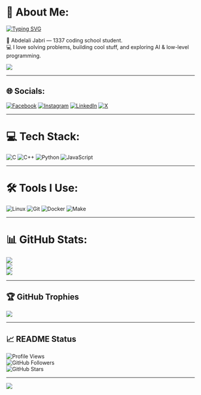 # 💫 About Me:
[![Typing SVG](https://readme-typing-svg.herokuapp.com?font=Fira+Code&size=22&pause=1000&color=00FF00&center=true&vCenter=true&width=600&lines=Hey+there!+I'm+Abdelali+Jabri;1337+Coding+School+Student;Passionate+about+Problem+Solving;Loving+C%2C+C%2B%2B%2C+Python%2C+AI+🤖;Always+Learning+%26+Building+🚀)](https://git.io/typing-svg)

🚀 Abdelali Jabri — 1337 coding school student.  
💻 I love solving problems, building cool stuff, and exploring AI & low-level programming.  

![](https://badge.mediaplus.ma/darkblue/ajabri)

---

## 🌐 Socials:
[![Facebook](https://img.shields.io/badge/Facebook-%231877F2.svg?logo=Facebook&logoColor=white)](https://facebook.com/ali.jabri.98284) 
[![Instagram](https://img.shields.io/badge/Instagram-%23E4405F.svg?logo=Instagram&logoColor=white)](https://instagram.com/abdelali_jabri) 
[![LinkedIn](https://img.shields.io/badge/LinkedIn-%230077B5.svg?logo=linkedin&logoColor=white)](https://linkedin.com/in/abdelali-jabri-51729b2b0) 
[![X](https://img.shields.io/badge/X-black.svg?logo=X&logoColor=white)](https://x.com/AbddElAlii) 

---

# 💻 Tech Stack:
![C](https://img.shields.io/badge/c-%2300599C.svg?style=for-the-badge&logo=c&logoColor=white)
![C++](https://img.shields.io/badge/c++-00599C.svg?style=for-the-badge&logo=cplusplus&logoColor=white)
![Python](https://img.shields.io/badge/python-3670A0.svg?style=for-the-badge&logo=python&logoColor=white)
![JavaScript](https://img.shields.io/badge/javascript-F7DF1E.svg?style=for-the-badge&logo=javascript&logoColor=black)

---

# 🛠️ Tools I Use:
![Linux](https://img.shields.io/badge/Linux-FCC624?style=for-the-badge&logo=linux&logoColor=black)
![Git](https://img.shields.io/badge/Git-F05032.svg?style=for-the-badge&logo=git&logoColor=white)
![Docker](https://img.shields.io/badge/Docker-2496ED.svg?style=for-the-badge&logo=docker&logoColor=white)
![Make](https://img.shields.io/badge/Makefile-000000.svg?style=for-the-badge&logo=gnu&logoColor=white)

---

# 📊 GitHub Stats:
![](https://github-readme-stats.vercel.app/api?username=ajabrii&theme=merko&hide_border=false&include_all_commits=true&count_private=true)<br/>
![](https://github-readme-streak-stats.herokuapp.com/?user=ajabrii&theme=merko&hide_border=false)<br/>
![](https://github-readme-stats.vercel.app/api/top-langs/?username=ajabrii&theme=merko&hide_border=false&include_all_commits=true&count_private=true&layout=compact)

---

## 🏆 GitHub Trophies
![](https://github-profile-trophy.vercel.app/?username=ajabrii&theme=radical&no-frame=false&no-bg=true&margin-w=4)

---

## 📈 README Status
![Profile Views](https://komarev.com/ghpvc/?username=ajabrii&label=Profile%20views&color=brightgreen&style=flat)  
![GitHub Followers](https://img.shields.io/github/followers/ajabrii?label=Followers&style=social)  
![GitHub Stars](https://img.shields.io/github/stars/ajabrii?affiliations=OWNER%2CCOLLABORATOR&style=social)  

---

[![](https://visitcount.itsvg.in/api?id=ajabrii&icon=0&color=0)](https://visitcount.itsvg.in)

<!-- Proudly created with GPRM ( https://gprm.itsvg.in ) -->
